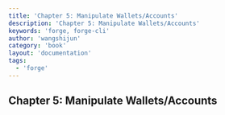 ```yaml
---
title: 'Chapter 5: Manipulate Wallets/Accounts'
description: 'Chapter 5: Manipulate Wallets/Accounts'
keywords: 'forge, forge-cli'
author: 'wangshijun'
category: 'book'
layout: 'documentation'
tags:
  - 'forge'
---
```


## Chapter 5: Manipulate Wallets/Accounts
